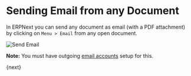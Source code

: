 # Sending Email from any Document

In ERPNext you can send any document as email (with a PDF attachment) by clicking on `Menu > Email` from any open document.

<img class="screenshot" alt="Send Email" src="{{docs_base_url}}/assets/img/setup/email/send-email.gif">

**Note:** You must have outgoing [email accounts]({{docs_base_url}}/user/guides/setting-up/email/email-account.html) setup for this.

{next}
